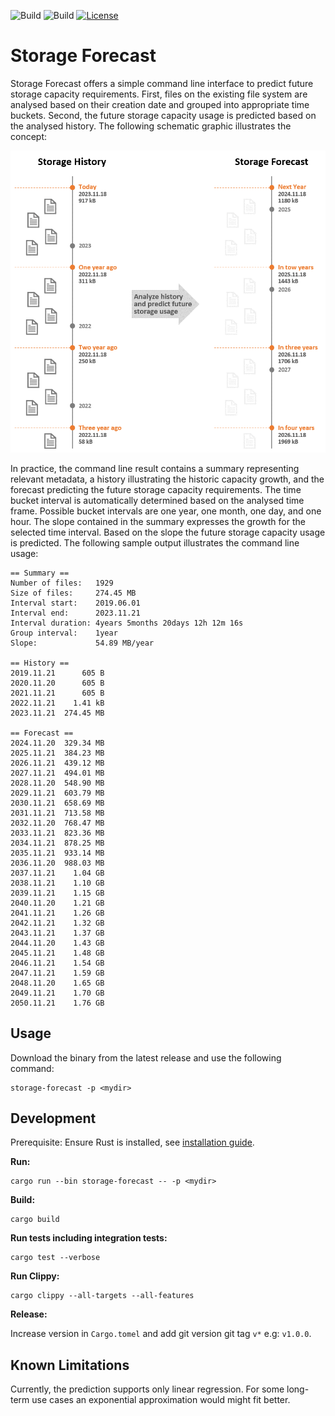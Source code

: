 ![Build](https://github.com/aicirt2012/storage-forecast/workflows/Release/badge.svg)
![Build](https://github.com/aicirt2012/storage-forecast/workflows/Build/badge.svg)
[![License](https://img.shields.io/badge/License-Apache_2.0-blue.svg)](https://opensource.org/licenses/Apache-2.0)

# Storage Forecast
Storage Forecast offers a simple command line interface to predict future storage capacity requirements. First, files on the existing file system are analysed based on their creation date and grouped into appropriate time buckets. Second, the future storage capacity usage is predicted based on the analysed history. The following schematic graphic illustrates the concept:

<img src="concept.png" width="600" alt="Concept">

In practice, the command line result contains a summary representing relevant metadata, a history illustrating the historic capacity growth, and the forecast predicting the future storage capacity requirements. The time bucket interval is automatically determined based on the analysed time frame. Possible bucket intervals are one year, one month, one day, and one hour. The slope contained in the summary expresses the growth for the selected time interval. Based on the slope the future storage capacity usage is predicted. The following sample output illustrates the command line usage:

```
== Summary ==
Number of files:   1929
Size of files:     274.45 MB
Interval start:    2019.06.01
Interval end:      2023.11.21
Interval duration: 4years 5months 20days 12h 12m 16s
Group interval:    1year
Slope:             54.89 MB/year

== History ==
2019.11.21      605 B
2020.11.20      605 B
2021.11.21      605 B
2022.11.21    1.41 kB
2023.11.21  274.45 MB

== Forecast ==
2024.11.20  329.34 MB
2025.11.21  384.23 MB
2026.11.21  439.12 MB
2027.11.21  494.01 MB
2028.11.20  548.90 MB
2029.11.21  603.79 MB
2030.11.21  658.69 MB
2031.11.21  713.58 MB
2032.11.20  768.47 MB
2033.11.21  823.36 MB
2034.11.21  878.25 MB
2035.11.21  933.14 MB
2036.11.20  988.03 MB
2037.11.21    1.04 GB
2038.11.21    1.10 GB
2039.11.21    1.15 GB
2040.11.20    1.21 GB
2041.11.21    1.26 GB
2042.11.21    1.32 GB
2043.11.21    1.37 GB
2044.11.20    1.43 GB
2045.11.21    1.48 GB
2046.11.21    1.54 GB
2047.11.21    1.59 GB
2048.11.20    1.65 GB
2049.11.21    1.70 GB
2050.11.21    1.76 GB
```

## Usage
Download the binary from the latest release and use the following command:
```
storage-forecast -p <mydir>
```
## Development
Prerequisite: Ensure Rust is installed, see [installation guide](https://www.rust-lang.org/tools/install).

**Run:** 
```
cargo run --bin storage-forecast -- -p <mydir>
```

**Build:**
```
cargo build
```

**Run tests including integration tests:**
```
cargo test --verbose
```

**Run Clippy:**
```
cargo clippy --all-targets --all-features
```

**Release:**

Increase version in `Cargo.tomel` and add git version git tag `v*` e.g: `v1.0.0`.

## Known Limitations
Currently, the prediction supports only linear regression. For some long-term use cases an exponential approximation would might fit better.